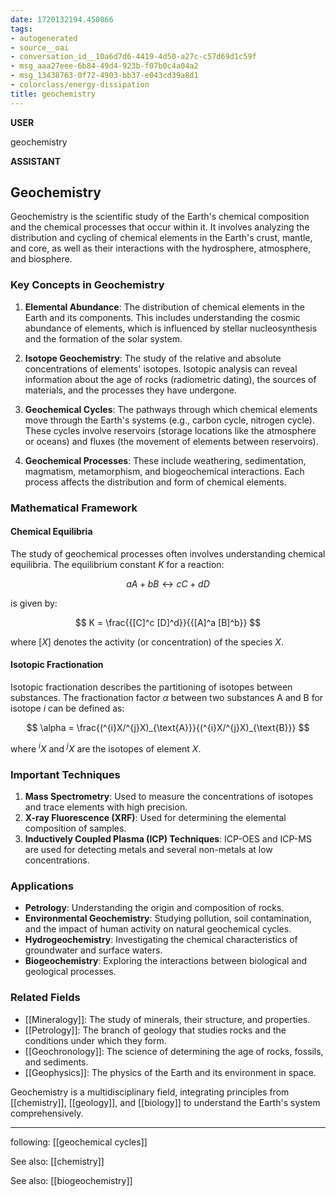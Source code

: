 ```yaml
---
date: 1720132194.450866
tags:
- autogenerated
- source__oai
- conversation_id__10a6d7d6-4419-4d50-a27c-c57d69d1c59f
- msg_aaa27eee-6b84-49d4-923b-f07b0c4a04a2
- msg_13438763-0f72-4903-bb37-e043cd39a8d1
- colorclass/energy-dissipation
title: geochemistry
---
```


**USER**

geochemistry


**ASSISTANT**

## Geochemistry

Geochemistry is the scientific study of the Earth's chemical composition and the chemical processes that occur within it. It involves analyzing the distribution and cycling of chemical elements in the Earth's crust, mantle, and core, as well as their interactions with the hydrosphere, atmosphere, and biosphere.

### Key Concepts in Geochemistry

1. **Elemental Abundance**: The distribution of chemical elements in the Earth and its components. This includes understanding the cosmic abundance of elements, which is influenced by stellar nucleosynthesis and the formation of the solar system.

2. **Isotope Geochemistry**: The study of the relative and absolute concentrations of elements' isotopes. Isotopic analysis can reveal information about the age of rocks (radiometric dating), the sources of materials, and the processes they have undergone.

3. **Geochemical Cycles**: The pathways through which chemical elements move through the Earth's systems (e.g., carbon cycle, nitrogen cycle). These cycles involve reservoirs (storage locations like the atmosphere or oceans) and fluxes (the movement of elements between reservoirs).

4. **Geochemical Processes**: These include weathering, sedimentation, magmatism, metamorphism, and biogeochemical interactions. Each process affects the distribution and form of chemical elements.

### Mathematical Framework

#### Chemical Equilibria

The study of geochemical processes often involves understanding chemical equilibria. The equilibrium constant $K$ for a reaction:

$$
aA + bB \leftrightarrow cC + dD
$$

is given by:

$$
K = \frac{{[C]^c [D]^d}}{{[A]^a [B]^b}}
$$

where $[X]$ denotes the activity (or concentration) of the species $X$.

#### Isotopic Fractionation

Isotopic fractionation describes the partitioning of isotopes between substances. The fractionation factor $\alpha$ between two substances A and B for isotope $i$ can be defined as:

$$
\alpha = \frac{(^{i}X/^{j}X)_{\text{A}}}{(^{i}X/^{j}X)_{\text{B}}}
$$

where $^{i}X$ and $^{j}X$ are the isotopes of element $X$.

### Important Techniques

1. **Mass Spectrometry**: Used to measure the concentrations of isotopes and trace elements with high precision.
2. **X-ray Fluorescence (XRF)**: Used for determining the elemental composition of samples.
3. **Inductively Coupled Plasma (ICP) Techniques**: ICP-OES and ICP-MS are used for detecting metals and several non-metals at low concentrations.

### Applications

- **Petrology**: Understanding the origin and composition of rocks.
- **Environmental Geochemistry**: Studying pollution, soil contamination, and the impact of human activity on natural geochemical cycles.
- **Hydrogeochemistry**: Investigating the chemical characteristics of groundwater and surface waters.
- **Biogeochemistry**: Exploring the interactions between biological and geological processes.

### Related Fields

- [[Mineralogy]]: The study of minerals, their structure, and properties.
- [[Petrology]]: The branch of geology that studies rocks and the conditions under which they form.
- [[Geochronology]]: The science of determining the age of rocks, fossils, and sediments.
- [[Geophysics]]: The physics of the Earth and its environment in space.

Geochemistry is a multidisciplinary field, integrating principles from [[chemistry]], [[geology]], and [[biology]] to understand the Earth's system comprehensively.


---


following: [[geochemical cycles]]

See also: [[chemistry]]


See also: [[biogeochemistry]]